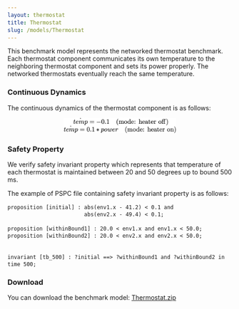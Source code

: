 ```yaml
---
layout: thermostat
title: Thermostat
slug: /models/Thermostat
---
```

This benchmark model represents the networked thermostat benchmark. Each
thermostat component communicates its own temperature to the neighboring
thermostat component and sets its power properly. The networked thermostats
eventually reach the same temperature.


### Continuous Dynamics
The continuous dynamics of the thermostat component is as follows:
<p align="center">
   <img src="../../images/thermostat_ode.png" alt="ode" width="50%" height="50%" >
</p>


### Safety Property

We verify safety invariant property which represents that temperature of each
thermostat is maintained between 20 and 50 degrees up to bound 500 ms. 

The example of PSPC file containing safety invariant property is as follows:
```
proposition [initial] : abs(env1.x - 41.2) < 0.1 and
						abs(env2.x - 49.4) < 0.1;
						
proposition [withinBound1] : 20.0 < env1.x and env1.x < 50.0;
proposition [withinBound2] : 20.0 < env2.x and env2.x < 50.0;


invariant [tb_500] : ?initial ==> ?withinBound1 and ?withinBound2 in time 500;
```

### Download
You can download the benchmark model: [Thermostat.zip](../Thermostat.zip)


<br />
<br />
